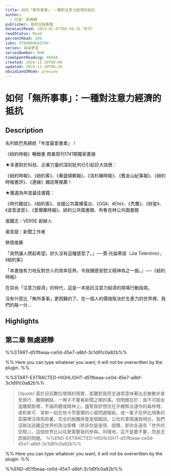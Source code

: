 ```yaml
---
title: 如何「無所事事」：一種對注意力經濟的抵抗
author:
  - 珍妮‧奧德爾
publisher: 城邦出版集團
dateLastRead: 2023-01-07T08:59:31.787Z
readStatus: Read
percentRead: 100
isbn: 9789860642704
series: 自由學習
seriesNumber: NaN
timeSpentReading: 48444
created: 2024-11-20T00:04
updated: 2024-11-20T00:18
obsidianUIMode: preview
---
```


# 如何「無所事事」：一種對注意力經濟的抵抗

## Description

<p>名列歐巴馬總統「年度最愛書單」！</p><p>《紐約時報》暢銷書 商業周刊1741期獨家書摘</p><p>★本書對於科技、企業力量的深刻批判已引起巨大效應：</p><p>《紐約時報》、《紐約客》、《華盛頓郵報》、《洛杉磯時報》、《舊金山紀事報》、《紐約時報書評》、《連線》雜誌等推薦！</p><p>★獲選為年度最佳書籍：</p><p>《時代雜誌》、《紐約客》、全國公共廣播電台、《GQ》、《Elle》、《禿鷹》、《財星》、《波音波音》、《愛爾蘭時報》、紐約公共圖書館、布魯克林公共圖書館</p><p>張鐵志｜VERSE 創辦人</p><p>黃哲斌｜新聞工作者</p><p>熱情推薦</p><p>「突然讓人燃起希望。好久沒有這種感受了。」──賈‧托倫蒂諾（Jia Tolentino），《紐約客》</p><p>「本書強有力地反對世人的效率狂熱，令我備感安慰又精神為之一振。」──《紐約時報》</p><p>在崇尚「注意力經濟」的時代，這是一本抵抗注意力經濟的現場行動指南。</p><p>沒有什麼比「無所事事」更困難的了。在一個人的價值取決於生產力的世界裡，我們的每一分...

## Highlights

## 第二章 無處避靜

%%START-d51fbeaa-ce0d-45e7-a8bf-3c1d91c0a82b%%

%% Here you can type whatever you want, it will not be overwritten by the plugin. %%

%%START-EXTRACTED-HIGHLIGHT-d51fbeaa-ce0d-45e7-a8bf-3c1d91c0a82b%%
> [!quote]
> 基於目前數位環境的現實，距離對我而言通常意味著出去散散步甚至旅行、離開網路、一陣子不要看新聞之類的事。但問題在於：我不可能永遠離開那裡，不論肉體或精神上。儘管我好想住在手機無法運作的森林裡，或和麥可．韋斯一起在他卡茨基爾的小屋閃避報紙，或一輩子在伊比鳩魯的菜園裡注視馬鈴薯，完全的脫離將會是個錯誤。公社的事情讓我明白，我們沒辦法逃離這世界的政治架構（除非你是彼得．提爾，那你永遠有「世外的空間」）。這個世界比以往更需要我的參與。同樣地，這不是要不要，而是怎麼做的問題。
%%END-EXTRACTED-HIGHLIGHT-d51fbeaa-ce0d-45e7-a8bf-3c1d91c0a82b%%

%% Here you can type whatever you want, it will not be overwritten by the plugin. %%

%%END-d51fbeaa-ce0d-45e7-a8bf-3c1d91c0a82b%%